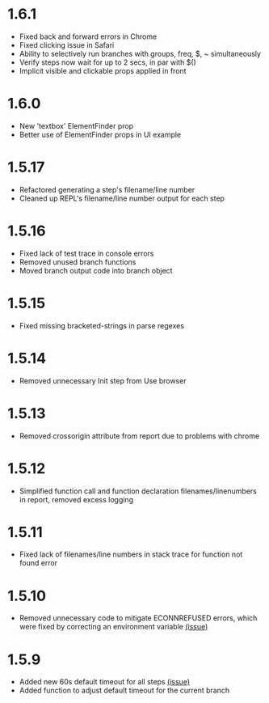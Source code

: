 # 1.6.1

- Fixed back and forward errors in Chrome
- Fixed clicking issue in Safari
- Ability to selectively run branches with groups, freq, $, ~ simultaneously
- Verify steps now wait for up to 2 secs, in par with $()
- Implicit visible and clickable props applied in front

# 1.6.0

- New 'textbox' ElementFinder prop
- Better use of ElementFinder props in UI example

# 1.5.17

- Refactored generating a step's filename/line number
- Cleaned up REPL's filename/line number output for each step

# 1.5.16

- Fixed lack of test trace in console errors
- Removed unused branch functions
- Moved branch output code into branch object

# 1.5.15

- Fixed missing bracketed-strings in parse regexes

# 1.5.14

- Removed unnecessary Init step from Use browser

# 1.5.13

- Removed crossorigin attribute from report due to problems with chrome

# 1.5.12

- Simplified function call and function declaration filenames/linenumbers in report, removed excess logging

# 1.5.11

- Fixed lack of filenames/line numbers in stack trace for function not found error

# 1.5.10

- Removed unnecessary code to mitigate ECONNREFUSED errors, which were fixed by correcting an environment variable [(issue)](https://github.com/smashtestio/smashtest/issues/30)

# 1.5.9

- Added new 60s default timeout for all steps [(issue)](https://github.com/smashtestio/smashtest/issues/53)
- Added function to adjust default timeout for the current branch
